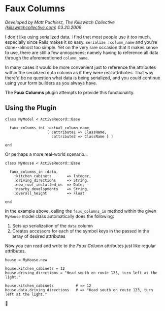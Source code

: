 Faux Columns
============

_Developed by Matt Puchlerz, The Killswitch Collective ([killswitchcollective.com](http://killswitchcollective.com)) 03.20.2009_

I don't like using serialized data. I find that most people use it too much, especially since Rails makes it so easy. `serialize :column_name` and you're done--almost too simple. Yet on the very rare occasion that it makes sense to use, there are still a few annoyances; namely having to reference all data through the aforementioned `column_name`.

In many cases it would be more convenient just to reference the attributes within the serialized data column as if they were real attributes. That way there'd be no question what data is being serialized, and you could continue using your form builders as you always have.

The **Faux Columns** plugin attempts to provide this functionality.

Using the Plugin
----------------

    class MyModel < ActiveRecord::Base
    
      faux_columns_in( :actual_column_name, 
                       [ :attribute1 => ClassName, 
                         :attribute2 => ClassName ] )
      
    end
  
Or perhaps a more real-world scenario...

    class MyHouse < ActiveRecord::Base
    
      faux_columns_in :data,
        :kitchen_cabinets       => Integer,
        :driving_directions     => String,
        :new_roof_installed_on  => Date,
        :nearby_developments    => String,
        :overall_height         => Float
      
    end

In the example above, calling the `faux_columns_in` method within the given `MyHouse` model class automatically does the following:

1. Sets up serialization of the `data` column
2. Creates accessors for each of the symbol keys in the passed in the array of desired attributes

Now you can read and write to the _Faux Column_ attributes just like regular attributes.

    house = MyHouse.new
  
    house.kitchen_cabinets = 12
    house.driving_directions = "Head south on route 123, turn left at the light."
  
    house.kitchen_cabinets          # => 12
    house.data.driving_directions   # => "Head south on route 123, turn left at the light."

